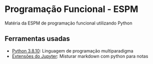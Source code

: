 # Programação Funcional - ESPM

Matéria da ESPM de programação funcional utilizando Python

## Ferramentas usadas

- [Python 3.8.10](https://www.python.org/): Linguagem de programação multiparadigma
- [Extensões do Jupyter](https://marketplace.visualstudio.com/items?itemName=ms-toolsai.jupyter): Misturar markdown com python para notas
